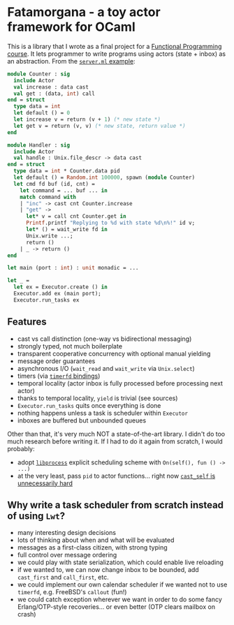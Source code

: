 # Fatamorgana - a toy actor framework for OCaml

This is a library that I wrote as a final project for a [Functional Programming course](https://zapisy.ii.uni.wroc.pl/courses/programowanie-funkcyjne-202122-zimowy). It lets programmer to write programs using actors (state + inbox) as an abstraction. From the [`server.ml` example](examples/server.ml):

```ocaml
module Counter : sig
  include Actor
  val increase : data cast
  val get : (data, int) call
end = struct
  type data = int
  let default () = 0
  let increase v = return (v + 1) (* new state *)
  let get v = return (v, v) (* new state, return value *)
end

module Handler : sig
  include Actor
  val handle : Unix.file_descr -> data cast
end = struct
  type data = int * Counter.data pid
  let default () = Random.int 100000, spawn (module Counter)
  let cmd fd buf (id, cnt) =
    let command = ... buf ... in
    match command with
    | "inc" -> cast cnt Counter.increase
    | "get" ->
      let* v = call cnt Counter.get in
      Printf.printf "Replying to %d with state %d\n%!" id v;
      let* () = wait_write fd in
      Unix.write ...;
      return ()
    | _ -> return ()
end

let main (port : int) : unit monadic = ...

let _ =
  let ex = Executor.create () in
  Executor.add ex (main port);
  Executor.run_tasks ex
```

## Features

- cast vs call distinction (one-way vs bidirectional messaging)
- strongly typed, not much boilerplate
- transparent cooperative concurrency with optional manual yielding
- message order guarantees
- asynchronous I/O (`wait_read` and `wait_write` via `Unix.select`)
- timers (via [`timerfd` bindings](timerfd/timerfd.c))
- temporal locality (actor inbox is fully processed before processing next actor)
- thanks to temporal locality, `yield` is trivial (see sources)
- `Executor.run_tasks` quits once everything is done
- nothing happens unless a task is scheduler within `Executor`
- inboxes are buffered but unbounded queues

Other than that, it's very much NOT a state-of-the-art library. I didn't do too much research before writing it. If I had to do it again from scratch, I would probably:

- adopt [`libprocess`](https://www.youtube.com/watch?v=P6Y-Z1uPp4c) explicit scheduling scheme with `On(self(), fun () -> ...)`
- at the very least, pass `pid` to actor functions... right now [`cast_self` is unnecessarily hard](examples/cast_self.ml)

## Why write a task scheduler from scratch instead of using `Lwt`?

- many interesting design decisions
- lots of thinking about when and what will be evaluated
- messages as a first-class citizen, with strong typing
- full control over message ordering
- we could play with state serialization, which could enable live reloading
- if we wanted to, we can now change inbox to be bounded, add `cast_first` and `call_first`, etc.
- we could implement our own calendar scheduler if we wanted not to use `timerfd`, e.g. FreeBSD's `callout` (fun!)
- we could catch exception wherever we want in order to do some fancy Erlang/OTP-style recoveries... or even better (OTP clears mailbox on crash)
